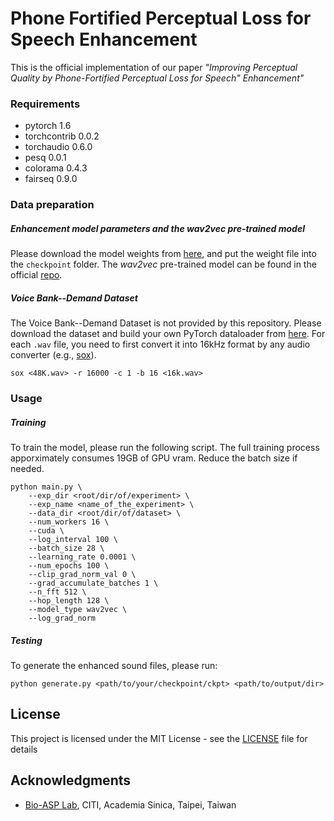 # Phone Fortified Perceptual Loss for Speech Enhancement
This is the official implementation of our paper *"Improving Perceptual Quality by Phone-Fortified Perceptual Loss for Speech" Enhancement"*

### Requirements
- pytorch 1.6
- torchcontrib 0.0.2
- torchaudio 0.6.0
- pesq 0.0.1
- colorama 0.4.3
- fairseq 0.9.0

### Data preparation
##### Enhancement model parameters and the *wav2vec* pre-trained model
Please download the model weights from [here](https://drive.google.com/file/d/1QP2bcmnn1yHybsmUbCj9f0xjUyRvrqJa/view?usp=sharing), and put the weight file into the `checkpoint` folder.
The *wav2vec* pre-trained model can be found in the official [repo](https://github.com/pytorch/fairseq/blob/master/examples/wav2vec/README.md#pre-trained-models-1).

##### Voice Bank--Demand Dataset
The Voice Bank--Demand Dataset is not provided by this repository. Please download the dataset and build your own PyTorch dataloader from [here](https://datashare.is.ed.ac.uk/handle/10283/1942?show=full).
For each `.wav` file, you need to first convert it into 16kHz format by any audio converter (e.g., [sox](http://sox.sourceforge.net/)).
```
sox <48K.wav> -r 16000 -c 1 -b 16 <16k.wav>
```

### Usage
##### Training
To train the model, please run the following script.
The full training process apporximately consumes 19GB of GPU vram. Reduce the batch size if needed.
```
python main.py \
    --exp_dir <root/dir/of/experiment> \
    --exp_name <name_of_the_experiment> \
    --data_dir <root/dir/of/dataset> \
    --num_workers 16 \
    --cuda \
    --log_interval 100 \
    --batch_size 28 \
    --learning_rate 0.0001 \
    --num_epochs 100 \
    --clip_grad_norm_val 0 \
    --grad_accumulate_batches 1 \
    --n_fft 512 \
    --hop_length 128 \
    --model_type wav2vec \
    --log_grad_norm
```
##### Testing
To generate the enhanced sound files, please run:
```
python generate.py <path/to/your/checkpoint/ckpt> <path/to/output/dir>
```

## License
This project is licensed under the MIT License - see the [LICENSE](LICENSE) file for details

## Acknowledgments
* [Bio-ASP Lab](https://bio-asplab.citi.sinica.edu.tw), CITI, Academia Sinica, Taipei, Taiwan
